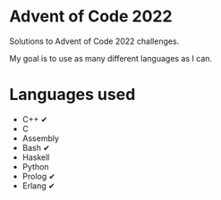 # Advent of Code 2022

Solutions to Advent of Code 2022 challenges.

My goal is to use as many different languages as I can. 

# Languages used

- C++		✔
- C
- Assembly
- Bash      ✔
- Haskell
- Python
- Prolog    ✔
- Erlang    ✔
